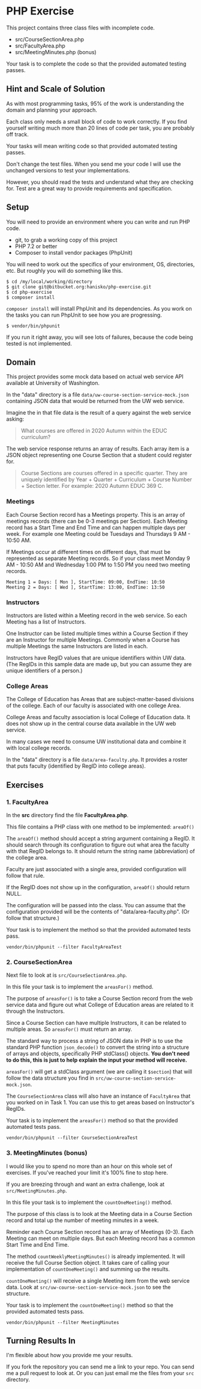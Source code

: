 # PHP Exercise

This project contains three class files with incomplete code. 

* src/CourseSectionArea.php
* src/FacultyArea.php
* src/MeetingMinutes.php (bonus)

Your task is to complete the code so that the provided automated testing passes.

## Hint and Scale of Solution

As with most programming tasks, 95% of the work is understanding the domain and 
planning your approach.

Each class only needs a small block of code to work correctly. If you find yourself 
writing much more than 20 lines of code per task, you are probably off track.

Your tasks will mean writing code so that provided automated testing passes.

Don't change the test files. When you send me your code I will use the unchanged 
versions to test your implementations.

However, you should read the tests and understand what they are checking for.
Test are a great way to provide requirements and specification.


## Setup

You will need to provide an environment where you can write and run PHP code.

* git, to grab a working copy of this project
* PHP 7.2 or better
* Composer to install vendor packages (PhpUnit)

You will need to work out the specifics of your environment, OS, directories, etc.
But roughly you will do something like this.

    $ cd /my/local/working/directory
    $ git clone git@bitbucket.org:hanisko/php-exercise.git
    $ cd php-exercise
    $ composer install
    
`composer install` will install PhpUnit and its dependencies. As you work on the 
tasks you can run PhpUnit to see how you are progressing.

    $ vendor/bin/phpunit

If you run it right away, you will see lots of failures, because the code being 
tested is not implemented.


## Domain

This project provides some mock data based on actual web service API available 
at University of Washington.

In the "data" directory is a file `data/uw-course-section-service-mock.json` 
containing JSON data that would be returned from the UW web service. 

Imagine the in that file data is the result of a query against the web service asking:

> What courses are offered in 2020 Autumn within the EDUC curriculum?

The web service response returns an array of results. Each array item is a JSON 
object representing one Course Section that a student could register for. 

> Course Sections are courses offered in a specific quarter. They are uniquely 
> identified by Year + Quarter + Curriculum + Course Number + Section letter. 
> For example: 2020 Autumn EDUC 369 C.


### Meetings

Each Course Section record has a Meetings property. This is an array of meetings 
records (there can be 0-3 meetings per Section). Each Meeting record has a Start 
Time and End Time and can happen multiple days per week. For example one Meeting 
could be Tuesdays and Thursdays 9 AM - 10:50 AM.

If Meetings occur at different times on different days, that must be represented 
as separate Meeting records. So if your class meet Monday 9 AM - 10:50 AM and 
Wednesday 1:00 PM to 1:50 PM you need two meeting records.

    Meeting 1 = Days: [ Mon ], StartTime: 09:00, EndTime: 10:50
    Meeting 2 = Days: [ Wed ], StartTime: 13:00, EndTime: 13:50 


### Instructors

Instructors are listed within a Meeting record in the web service. So each 
Meeting has a list of Instructors.

One Instructor can be listed multiple times within a Course Section if they 
are an Instructor for multiple Meetings. Commonly when a Course has multiple 
Meetings the same Instructors are listed in each.

Instructors have RegID values that are unique identifiers within UW data. (The
RegIDs in this sample data are made up, but you can assume they are unique 
identifiers of a person.)


### College Areas

The College of Education has Areas that are subject-matter-based divisions 
of the college. Each of our faculty is associated with one college Area.

College Areas and faculty association is local College of Education data. 
It does not show up in the central course data available in the UW web service.

In many cases we need to consume UW institutional data and combine it with local
college records.

In the "data" directory is a file `data/area-faculty.php`. It provides a roster 
that puts faculty (identified by RegID into college areas). 


## Exercises

### 1. FacultyArea

In the __src__ directory find the file __FacultyArea.php__.

This file contains a PHP class with one method to be implemented: `areaOf()`

The `areaOf()` method should accept a string argument containing a RegID. 
It should search through its configuration to figure out what area the faculty 
with that RegID belongs to. It should return the string name (abbreviation) of 
the college area.

Faculty are just associated with a single area, provided configuration will
follow that rule.

If the RegID does not show up in the configuration, `areaOf()` should return 
NULL.

The configuration will be passed into the class. You can assume that the 
configuration provided will be the contents of "data/area-faculty.php".
(Or follow that structure.)

Your task is to implement the method so that the provided automated tests pass.

    vendor/bin/phpunit --filter FacultyAreaTest


### 2. CourseSectionArea

Next file to look at is `src/CourseSectionArea.php`.

In this file your task is to implement the `areasFor()` method.

The purpose of `areasFor()` is to take a Course Section record from the web 
service data and figure out what College of Education areas are related to 
it through the Instructors.

Since a Course Section can have multiple Instructors, it can be related to 
multiple areas. So `areasFor()` must return an array.

The standard way to process a string of JSON data in PHP is to use the standard
PHP function `json_decode()` to convert the string into a structure of arrays 
and objects, specifically PHP stdClass() objects. __You don't need to do this,
this is just to help explain the input your method will receive.__

`areasFor()` will get a stdClass argument (we are calling it `$section`) that
will follow the data structure you find in `src/uw-course-section-service-mock.json`.

The `CourseSectionArea` class will also have an instance of `FacultyArea` that 
you worked on in Task 1. You can use this to get areas based on Instructor's 
RegIDs.

Your task is to implement the `areasFor()` method so that the provided automated 
tests pass.

    vendor/bin/phpunit --filter CourseSectionAreaTest


### 3. MeetingMinutes (bonus)

I would like you to spend no more than an hour on this whole set of exercises.
If you've reached your limit it's 100% fine to stop here.

If you are breezing through and want an extra challenge, look at 
`src/MeetingMinutes.php`.

In this file your task is to implement the `countOneMeeting()` method.

The purpose of this class is to look at the Meeting data in a Course Section 
record and total up the number of meeting minutes in a week.

Reminder each Course Section record has an array of Meetings (0-3). Each Meeting
can meet on multiple days. But each Meeting record has a common Start Time and 
End Time.

The method `countWeeklyMeetingMinutes()` is already implemented. It will receive 
the full Course Section object. It takes care of calling your implementation of 
`countOneMeeting()` and summing up the results.

`countOneMeeting()` will receive a single Meeting item from the web service data.
Look at `src/uw-course-section-service-mock.json` to see the structure.

Your task is to implement the `countOneMeeting()` method so that the provided 
automated tests pass.

    vendor/bin/phpunit --filter MeetingMinutes


## Turning Results In

I'm flexible about how you provide me your results.

If you fork the repository you can send me a link to your repo. You can send me a 
pull request to look at. Or you can just email me the files from your `src` directory.